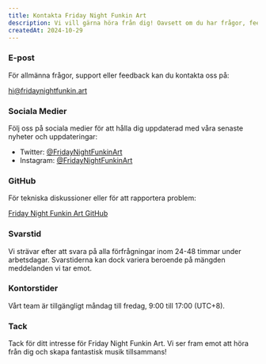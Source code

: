 ```yaml
---
title: Kontakta Friday Night Funkin Art
description: Vi vill gärna höra från dig! Oavsett om du har frågor, feedback eller bara vill säga hej, tveka inte att kontakta oss genom någon av metoderna nedan.
createdAt: 2024-10-29
---
```


### E-post

För allmänna frågor, support eller feedback kan du kontakta oss på:

[hi@fridaynightfunkin.art](mailto:hi@fridaynightfunkin.art)

### Sociala Medier

Följ oss på sociala medier för att hålla dig uppdaterad med våra senaste nyheter och uppdateringar:

- Twitter: [@FridayNightFunkinArt](https://twitter.com/friday-night-funkin-art)
- Instagram: [@FridayNightFunkinArt](https://instagram.com/friday-night-funkin-art)

### GitHub

För tekniska diskussioner eller för att rapportera problem:

[Friday Night Funkin Art GitHub](https://github.com/ZissyW/friday-night-funkin-blog)

### Svarstid

Vi strävar efter att svara på alla förfrågningar inom 24-48 timmar under arbetsdagar. Svarstiderna kan dock variera beroende på mängden meddelanden vi tar emot.

### Kontorstider

Vårt team är tillgängligt måndag till fredag, 9:00 till 17:00 (UTC+8).

### Tack

Tack för ditt intresse för Friday Night Funkin Art. Vi ser fram emot att höra från dig och skapa fantastisk musik tillsammans! 